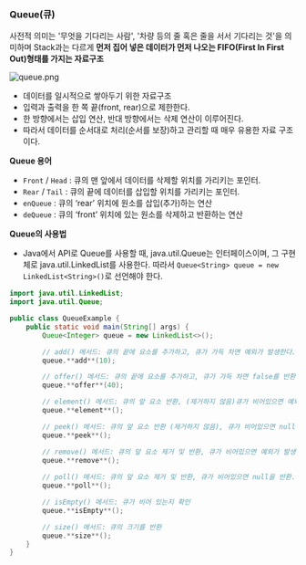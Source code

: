 ### Queue(큐)

사전적 의미는 '무엇을 기다리는 사람', '차량 등의 줄 혹은 줄을 서서 기다리는 것'을 의미하며 Stack과는 다르게 **먼저 집어 넣은 데이터가 먼저 나오는 FIFO(First In First Out)형태를 가지는 자료구조**

![queue.png](https://prod-files-secure.s3.us-west-2.amazonaws.com/3b793990-edce-47d3-8f7a-9b1cdf3c3038/2f20a6c7-75a2-4e86-abcf-d206744c0856/queue.png)

- 데이터를 일시적으로 쌓아두기 위한 자료구조
- 입력과 출력을 한 쪽 끝(front, rear)으로 제한한다.
- 한 방향에서는 삽입 연산, 반대 방향에서는 삭제 연산이 이루어진다.
- 따라서 데이터를 순서대로 처리(순서를 보장)하고 관리할 때 매우 유용한 자료 구조이다.

**Queue 용어**

- `Front` / `Head` : 큐의 맨 앞에서 데이터를 삭제할 위치를 가리키는 포인터.
- `Rear` / `Tail` : 큐의 끝에 데이터를 삽입할 위치를 가리키는 포인터.
- `enQueue` : 큐의 ‘rear’ 위치에 원소를 삽입(추가)하는 연산
- `deQueue` : 큐의 ‘front’ 위치에 있는 원소를 삭제하고 반환하는 연산

**Queue의 사용법**

- Java에서 API로 Queue를 사용할 때, java.util.Queue는 인터페이스이며, 그 구현체로 java.util.LinkedList를 사용한다. 따라서 `Queue<String> queue = new LinkedList<String>()`로 선언해야 한다.

```java
import java.util.LinkedList;
import java.util.Queue;

public class QueueExample {
    public static void main(String[] args) {
        Queue<Integer> queue = new LinkedList<>();

        // add() 메서드: 큐의 끝에 요소를 추가하고, 큐가 가득 차면 예외가 발생한다.
        queue.**add**(10);

        // offer() 메서드: 큐의 끝에 요소를 추가하고, 큐가 가득 차면 false를 반환.
        queue.**offer**(40);

        // element() 메서드: 큐의 앞 요소 반환, (제거하지 않음)큐가 비어있으면 예외가 발생.
        queue.**element**();

        // peek() 메서드: 큐의 앞 요소 반환 (제거하지 않음), 큐가 비어있으면 null을 반환.
        queue.**peek**();

        // remove() 메서드: 큐의 앞 요소 제거 및 반환, 큐가 비어있으면 예외가 발생.
        queue.**remove**();
      
        // poll() 메서드: 큐의 앞 요소 제거 및 반환, 큐가 비어있으면 null을 반환.
        queue.**poll**();

        // isEmpty() 메서드: 큐가 비어 있는지 확인
        queue.**isEmpty**();

        // size() 메서드: 큐의 크기를 반환
        queue.**size**();
    }
}
```
